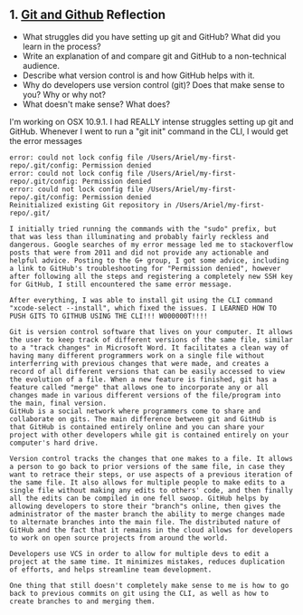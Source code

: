 ## 1. [Git and Github](1_get_started/readme.md) Reflection

* What struggles did you have setting up git and GitHub? What did you learn in the process?
* Write an explanation of and compare git and GitHub to a non-technical audience. 
* Describe what version control is and how GitHub helps with it.
* Why do developers use version control (git)? Does that make sense to you? Why or why not?
* What doesn't make sense? What does?

I'm working on OSX 10.9.1. I had REALLY intense struggles setting up git and GitHub. Whenever I went to run a "git init" command in the CLI, I would get the error messages
	
	error: could not lock config file /Users/Ariel/my-first-repo/.git/config: Permission denied
	error: could not lock config file /Users/Ariel/my-first-repo/.git/config: Permission denied
	error: could not lock config file /Users/Ariel/my-first-repo/.git/config: Permission denied
	Reinitialized existing Git repository in /Users/Ariel/my-first-repo/.git/

	I initially tried running the commands with the "sudo" prefix, but that was less than illuminating and probably fairly reckless and dangerous. Google searches of my error message led me to stackoverflow posts that were from 2011 and did not provide any actionable and helpful advice. Posting to the G+ group, I got some advice, including a link to GitHub's troubleshooting for "Permission denied", however after following all the steps and registering a completely new SSH key for GitHub, I still encountered the same error message. 

	After everything, I was able to install git using the CLI command "xcode-select --install", which fixed the issues. I LEARNED HOW TO PUSH GITS TO GITHUB USING THE CLI!!! W000000T!!!!
	
	Git is version control software that lives on your computer. It allows the user to keep track of different versions of the same file, similar to a "track changes" in Microsoft Word. It facilitates a clean way of having many different programmers work on a single file without interferring with previous changes that were made, and creates a record of all different versions that can be easily accessed to view the evolution of a file. When a new feature is finished, git has a feature called "merge" that allows one to incorporate any or all changes made in various different versions of the file/program into the main, final version. 
	GitHub is a social network where programmers come to share and collaborate on gits. The main difference between git and GitHub is that GitHub is contained entirely online and you can share your project with other developers while git is contained entirely on your computer's hard drive.
	
	Version control tracks the changes that one makes to a file. It allows a person to go back to prior versions of the same file, in case they want to retrace their steps, or use aspects of a previous iteration of the same file. It also allows for multiple people to make edits to a single file without making any edits to others' code, and then finally all the edits can be compiled in one fell swoop. GitHub helps by allowing developers to store their "branch"s online, then gives the administrator of the master branch the ability to merge changes made to alternate branches into the main file. The distributed nature of GitHub and the fact that it remains in the cloud allows for developers to work on open source projects from around the world.
	
	Developers use VCS in order to allow for multiple devs to edit a project at the same time. It minimizes mistakes, reduces duplication of efforts, and helps streamline team development.
	
	One thing that still doesn't completely make sense to me is how to go back to previous commits on git using the CLI, as well as how to create branches to and merging them.
